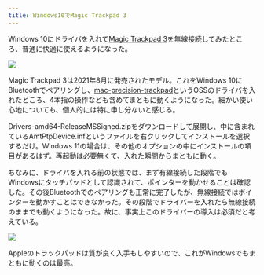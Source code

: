 ```yaml
---
title: Windows10でMagic Trackpad 3
---
```

Windows 10にドライバを入れて[Magic Trackpad 3](https://www.amazon.co.jp/dp/B09BTT6FJ9)を無線接続してみたところ、普通に快適に使えるようになった。

![](https://lh6.googleusercontent.com/J--yVCE7itInb0io3QIb5g04OipWIihwaeycXSAgnNoMmQzmU0Cg14-y6ql8cETJ2axTCRYb6aLLULGTM_VvqZkqWPf44Z7n5EW3p41vA5dc5sqPe9tFFgyMqc2fjT8fVMz-y1OwY3ZMVojm1tl2KrY2tVBhiS7CIPW1PkWi9UPLvSz6LD62I9BiEA)

Magic Trackpad 3は2021年8月に発売されたモデル。これをWindows 10にBluetoothでペアリングし、[mac-precision-trackpad](https://github.com/imbushuo/mac-precision-touchpad)というOSSのドライバを入れたところ、4本指の操作なども含めてまともに動くようになった。細かい使い心地についても、個人的には特に申し分ないと感じる。

Drivers-amd64-ReleaseMSSigned.zipをダウンロードして展開し、中に含まれているAmtPtpDevice.infというファイルを右クリックしてインストールを選択するだけ。Windows 11の場合は、その他のオプションの中にインストールの項目があるはず。再起動は必要無くて、入れた瞬間からまともに動く。

ちなみに、ドライバを入れる前の状態では、まず有線接続した段階でもWindowsにタッチパッドとして認識されて、ポインターを動かせることは確認した。その後Bluetoothでのペアリングも正常に完了したが、無線接続ではポインターを動かすことはできなかった。その段階でドライバーを入れたら無線接続のままでも動くようになった。故に、事実上このドライバーの導入は必須だと考えている。

![](https://lh4.googleusercontent.com/sHl9pnMityZiSBRL2Q9W0fNQN1peuO7oyF36j_a_kpwYSXfCxCREUSmmEijKrGOHYvBi8qmH7efEtD1jyrOfFNd3kjO2vefqOeqLrSs6HPDM0msir8IC2BdNnHFHhzKIGGTR8nvZoLVo08bbAGucC2TyP6WQK5F-6NfVCcTKOlT3uYjNTRRbxvGvKA)

Appleのトラックパッドは質が良く入手もしやすいので、これがWindowsでもまともに動くのは最高。
